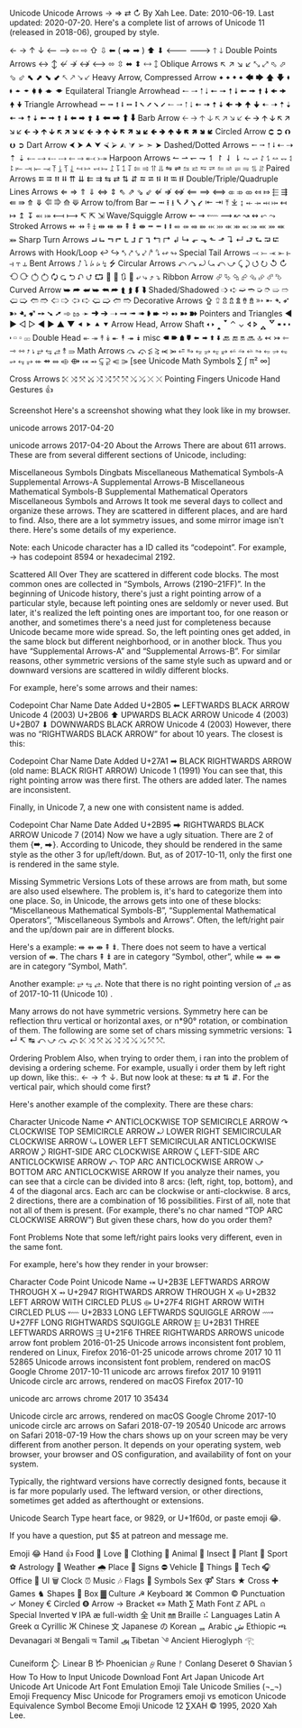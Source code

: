 Unicode
Unicode Arrows → ⇒ ⇄ ↻
By Xah Lee. Date: 2010-06-19. Last updated: 2020-07-20.
Here's a complete list of arrows of Unicode 11 (released in 2018-06), grouped by style.

← → ↑ ↓ ⟵ ⟶ ⇦ ⇨ ⇧ ⇩ ⬅ ( ⮕ ➡ ) ⬆ ⬇ 🡐 🡒 🡑 🡓
Double Points Arrows
↔ ↕ ↚ ↛ ↮ ⟷ ⬄ ⇳ ⬌ ⬍ 🡘 🡙
Oblique Arrows
↖ ↗ ↘ ↙ ⤡ ⤢ ⬁ ⬀ ⬂ ⬃ ⬉ ⬈ ⬊ ⬋ 🡔 🡕 🡖 🡗
Heavy Arrow, Compressed Arrow
🠹 🠸 🠻 🠺 🡄 🡆 🡅 🡇 🠼 🠾 🠽 🠿 🡀 🡂 🡁 🡃
Equilateral Triangle Arrowhead
🠐 🠒 🠑 🠓 🠔 🠖 🠕 🠗 🠘 🠚 🠙 🠛 🠜 🠞 🠝 🠟
Triangle Arrowhead
⭠ ⭢ ⭡ ⭣ ⭤ ⭥ ⭦ ⭧ ⭨ ⭩ 🠀 🠂 🠁 🠃 🠄 🠆 🠅 🠇 🠈 🠊 🠉 🠋 🠠 🠢 🠡 🠣 🠤 🠦 🠥 🠧 🠨 🠪 🠩 🠫 🠬 🠮 🠭 🠯 🠰 🠲 🠱 🠳
Barb Arrow
🡠 🡢 🡡 🡣 🡤 🡥 🡦 🡧 🡨 🡪 🡩 🡫 🡬 🡭 🡮 🡯 🡰 🡲 🡱 🡳 🡴 🡵 🡶 🡷 🡸 🡺 🡹 🡻 🡼 🡽 🡾 🡿 🢀 🢂 🢁 🢃 🢄 🢅 🢆 🢇
Circled Arrow
⮈ ⮊ ⮉ ⮋ ➲
Dart Arrow
⮜ ⮞ ⮝ ⮟ ⮘ ⮚ ⮙ ⮛ ➢ ➣ ➤
Dashed/Dotted Arrows
⭪ ⭬ ⭫ ⭭ ⇠ ⇢ ⇡ ⇣ ⤌ ⤍ ⤎ ⤏ ⬸ ⤑ ⬷ ⤐
Harpoon Arrows
↼ ⇀ ↽ ⇁ ↿ ↾ ⇃ ⇂ ⥊ ⥋ ⥌ ⥍ ⥎ ⥐ ⥑ ⥏ ⥒ ⥓ ⥖ ⥗ ⥔ ⥕ ⥘ ⥙ ⥚ ⥛ ⥞ ⥟ ⥜ ⥝ ⥠ ⥡ ⥢ ⥤ ⥣ ⥥ ⇋ ⇌ ⥦ ⥨ ⥧ ⥩ ⥪ ⥬ ⥫ ⥭ ⥮ ⥯
Paired Arrows
⮄ ⮆ ⮅ ⮇ ⇈ ⇊ ⇇ ⇉ ⇆ ⇄ ⇅ ⇵ ⮀ ⮂ ⮁ ⮃ ⭾ ⭿
Double/Triple/Quadruple Lines Arrows
⇐ ⇒ ⇑ ⇓ ⇔ ⇕ ⇖ ⇗ ⇘ ⇙ ⇍ ⇏ ⇎ ⟸ ⟹ ⟺ ⤂ ⤃ ⤄ ⤆ ⤇ ⬱ ⇶ ⇚ ⇛ ⤊ ⤋ ⭅ ⭆ ⟰ ⟱
Arrow to/from Bar
⭰ ⭲ ⭱ ⭳ ⭶ ⭷ ⭸ ⭹ ⇤ ⇥ ⤒ ⤓ ↨ ⤝ ⤞ ⤟ ⤠ ↤ ↦ ↥ ↧ ⬶ ⤅ ⟻ ⟼ ↸ ⇱ ⇲
Wave/Squiggle Arrow
⇜ ⇝ ⬳ ⟿ ↜ ↝ ↭ ⬿ ⤳
Stroked Arrows
⇷ ⇸ ⤉ ⤈ ⇹ ⇺ ⇻ ⇞ ⇟ ⇼ ⭺ ⭼ ⭻ ⭽ ⬴ ⤀ ⬵ ⤁ ⬹ ⤔ ⬺ ⤕ ⬻ ⤖ ⬼ ⤗ ⬽ ⤘
Sharp Turn Arrows
⮠ ⮡ ⮢ ⮣ ⮤ ⮥ ⮦ ⮧ ↰ ↱ ↲ ↳ ⬐ ⬎ ⬑ ⬏ ↴ ↵ ⮐ ⮑ ⮒ ⮓
Arrows with Hook/Loop
↩ ↪ ⤣ ⤤ ⤥ ⤦ ⭚ ⭛ ↫ ↬
Special Tail Arrows
⤙ ⤚ ⤛ ⤜ ⥼ ⥽ ⥾ ⥿
Bent Arrows
⭜ ⭝ ⭞ ⭟ ↯ ⭍
Circular Arrows
↶ ↷ ⤾ ⤿ ⤺ ⤻ ⤹ ⤸ ⭯ ⭮ ↺ ↻ ⟲ ⟳ ⥀ ⥁ 🗘 ⮎ ⮌ ⮏ ⮍ ⮔ 🔁 🔂 🔃 🔄 ⤶ ⤷ ⤴ ⤵
Ribbon Arrow
⮰ ⮱ ⮲ ⮳ ⮴ ⮵ ⮶ ⮷
Curved Arrow
➥ ➦ ⮨ ⮩ ⮪ ⮫ ⮬ ⮭ ⮮ ⮯
Shaded/Shadowed
➩ ➪ ➫ ➬ ➭ ➮ ➯ ➱ 🢠 🢡 🢢 🢣 🢤 🢥 🢦 🢧 🢨 🢩 🢪 🢫
Decorative Arrows
⇪ ⮸ ⇫ ⇬ ⇭ ⇮ ⇯ ➳ ➵ ➴ ➶ ➸ ➷ ➹ ➙ ➘ ➚ ➾ ⇰ ➛ ➜ ➔ ➝ ➞ ➟ ➠ ➧ ➨ ➺ ➻ ➼ ➽
Pointers and Triangles
◄ ► ◅ ▻ ◀ ▶ ▲ ▼ ⯇ ⯈ ⯅ ⯆
Arrow Head, Arrow Shaft
🢐 🢒 🢑 🢓 ⌃ ⌄ 🢔 🢖 🢕 🢗 🢜 🢝 🢞 🢟 🢬 🢭 ⮹
Double Head
↞ ↠ ↟ ↡ ⯬ ⯭ ⯮ ⯯
misc
🠴 🠶 🠵 🠷 🢘 🢚 🢙 🢛 🔙 🔚 🔛 🔜 🔝 ↢ ↣ ⇽ ⇾ ⇿ ⭎ ⭏ ⥂ ⥃ ⥄ ⥉ ⥰
Math Arrows
⤼ ⤽ ⥶ ⥸ ⥷ ⭃ ⭀ ⥱ ⭂ ⭈ ⭊ ⥵ ⭁ ⭇ ⭉ ⥲ ⭋ ⭌ ⥳ ⥴ ⥆ ⥅ ⬰ ⇴ ⥈ ⬲ ⟴ ⬾ ⥇ ⥹ ⥻ ⥺ ⭄
[see Unicode Math Symbols ∑ ∫ π² ∞]

Cross Arrows
⤪ ⤨ ⤧ ⤩ ⤭ ⤮ ⤱ ⤲ ⤯ ⤰ ⤫ ⤬
Pointing Fingers
Unicode Hand Gestures 👍

Screenshot
Here's a screenshot showing what they look like in my browser.

unicode arrows 2017-04-20

unicode arrows 2017-04-20
About the Arrows
There are about 611 arrows. These are from several different sections of Unicode, including:

Miscellaneous Symbols
Dingbats
Miscellaneous Mathematical Symbols-A
Supplemental Arrows-A
Supplemental Arrows-B
Miscellaneous Mathematical Symbols-B
Supplemental Mathematical Operators
Miscellaneous Symbols and Arrows
It took me several days to collect and organize these arrows. They are scattered in different places, and are hard to find. Also, there are a lot symmetry issues, and some mirror image isn't there. Here's some details of my experience.

Note: each Unicode character has a ID called its “codepoint”. For example, → has codepoint 8594 or hexadecimal 2192.

Scattered All Over
They are scattered in different code blocks. The most common ones are collected in “Symbols, Arrows (2190–21FF)”. In the beginning of Unicode history, there's just a right pointing arrow of a particular style, because left pointing ones are seldomly or never used. But later, it's realized the left pointing ones are important too, for one reason or another, and sometimes there's a need just for completeness because Unicode became more wide spread. So, the left pointing ones get added, in the same block but different neighborhood, or in another block. Thus you have “Supplemental Arrows-A” and “Supplemental Arrows-B”. For similar reasons, other symmetric versions of the same style such as upward and or downward versions are scattered in wildly different blocks.

For example, here's some arrows and their names:

Codepoint	Char	Name	Date Added
U+2B05	⬅	LEFTWARDS BLACK ARROW	Unicode 4 (2003)
U+2B06	⬆	UPWARDS BLACK ARROW	Unicode 4 (2003)
U+2B07	⬇	DOWNWARDS BLACK ARROW	Unicode 4 (2003)
However, there was no “RIGHTWARDS BLACK ARROW” for about 10 years. The closest is this:

Codepoint	Char	Name	Date Added
U+27A1	➡	BLACK RIGHTWARDS ARROW
(old name: BLACK RIGHT ARROW)	Unicode 1 (1991)
You can see that, this right pointing arrow was there first. The others are added later. The names are inconsistent.

Finally, in Unicode 7, a new one with consistent name is added.

Codepoint	Char	Name	Date Added
U+2B95	⮕	RIGHTWARDS BLACK ARROW
Unicode 7 (2014)
Now we have a ugly situation. There are 2 of them {➡, ⮕}. According to Unicode, they should be rendered in the same style as the other 3 for up/left/down. But, as of 2017-10-11, only the first one is rendered in the same style.

Missing Symmetric Versions
Lots of these arrows are from math, but some are also used elsewhere. The problem is, it's hard to categorize them into one place. So, in Unicode, the arrows gets into one of these blocks: “Miscellaneous Mathematical Symbols-B”, “Supplemental Mathematical Operators”, “Miscellaneous Symbols and Arrows”. Often, the left/right pair and the up/down pair are in different blocks.

Here's a example: ⇺ ⇻ ⇼ ⇞ ⇟. There does not seem to have a vertical version of ⇼. The chars ⇞ ⇟ are in category “Symbol, other”, while ⇺ ⇻ ⇼ are in category “Symbol, Math”.



Another example: ⥂ ⥃ ⥄. Note that there is no right pointing version of ⥄ as of 2017-10-11 (Unicode 10) .

Many arrows do not have symmetric versions. Symmetry here can be reflection thru vertical or horizontal axes, or n*90° rotation, or combination of them. The following are some set of chars missing symmetric versions: ↴ ↵ ↸ ↹ ⤺ ⤻ ⤼ ⤽ ⤪ ⤨ ⤧ ⤩ ⤭ ⤮ ⤯ ⤰ ⤱ ⤲.

Ordering Problem
Also, when trying to order them, i ran into the problem of devising a ordering scheme. For example, usually i order them by left right up down, like this:. ← → ↑ ↓. But now look at these: ⇆ ⇄ ⇅ ⇵. For the vertical pair, which should come first?

Here's another example of the complexity. There are these chars:

Character	Unicode Name
↶	ANTICLOCKWISE TOP SEMICIRCLE ARROW
↷	CLOCKWISE TOP SEMICIRCLE ARROW
⤾	LOWER RIGHT SEMICIRCULAR CLOCKWISE ARROW
⤿	LOWER LEFT SEMICIRCULAR ANTICLOCKWISE ARROW
⤸	RIGHT-SIDE ARC CLOCKWISE ARROW
⤹	LEFT-SIDE ARC ANTICLOCKWISE ARROW
⤺	TOP ARC ANTICLOCKWISE ARROW
⤻	BOTTOM ARC ANTICLOCKWISE ARROW
If you analyze their names, you can see that a circle can be divided into 8 arcs: {left, right, top, bottom}, and 4 of the diagonal arcs. Each arc can be clockwise or anti-clockwise. 8 arcs, 2 directions, there are a combination of 16 possibilities. First of all, note that not all of them is present. (For example, there's no char named “TOP ARC CLOCKWISE ARROW”) But given these chars, how do you order them?

Font Problems
Note that some left/right pairs looks very different, even in the same font.

For example, here's how they render in your browser:

Character	Code Point	Unicode Name
⬾	U+2B3E	LEFTWARDS ARROW THROUGH X
⥇	U+2947	RIGHTWARDS ARROW THROUGH X
⬲	U+2B32	LEFT ARROW WITH CIRCLED PLUS
⟴	U+27F4	RIGHT ARROW WITH CIRCLED PLUS
⬳	U+2B33	LONG LEFTWARDS SQUIGGLE ARROW
⟿	U+27FF	LONG RIGHTWARDS SQUIGGLE ARROW
⬱	U+2B31	THREE LEFTWARDS ARROWS
⇶	U+21F6	THREE RIGHTWARDS ARROWS
unicode arrow font problem 2016-01-25
Unicode arrows inconsistent font problem, rendered on Linux, Firefox 2016-01-25
unicode arrows chrome 2017 10 11 52865
Unicode arrows inconsistent font problem, rendered on macOS Google Chrome 2017-10-11
unicode arc arrows firefox 2017 10 91911
Unicode circle arc arrows, rendered on macOS Firefox 2017-10

unicode arc arrows chrome 2017 10 35434

Unicode circle arc arrows, rendered on macOS Google Chrome 2017-10
unicode circle arc arrows on Safari 2018-07-19 20540
Unicode arc arrows on Safari 2018-07-19
How the chars shows up on your screen may be very different from another person. It depends on your operating system, web browser, your browser and OS configuration, and availability of font on your system.

Typically, the rightward versions have correctly designed fonts, because it is far more popularly used. The leftward version, or other directions, sometimes get added as afterthought or extensions.

Unicode Search
Type heart face, or 9829, or U+1f60d, or paste emoji 😂.

If you have a question, put $5 at patreon and message me.

Emoji 😂
Hand 👍
Food 🍎
Love 💋
Clothing 👠
Animal 🐰
Insect 🐞
Plant 🌵
Sport ⚽
Astrology 🌛
Weather 🌧
Place 🎪
Signs ⛔
Vehicle 🚀
Things 🔪
Tech 🎧
Office 📧
UI 🗑
Clock ⏰
Music 🎶
Flags 🏁
Symbols
Sex ⚤
Stars ★
Cross ✚
Games ♞
Shapes 🔴
Box ▓
Culture ☭
Keyboard ⌘
Common ©
Punctuation ✓
Money €
Circled ❽
Arrow →
Bracket «»
Math ∑
Math Font ℤ
APL ⍝
Special
Inverted Ɐ
IPA æ
full-width 全
Unit ㎜
Braille ⠮
Languages
Latin A
Greek α
Cyrillic Ж
Chinese 文
Japanese の
Korean ᇡ
Arabic ش
Ethiopic ጫ
Devanagari अ
Bengali অ
Tamil அ
Tibetan ࿓
Ancient
Hieroglyph 𓂀
Cuneiform 𒁷
Linear B 𐂂
Phoenician 𐤈
Rune ᚠ
Conlang
Deseret 𐐃
Shavian 𐑕
How To
How to Input Unicode
Download Font
Art
Japan Unicode Art
Unicode Art
Unicode Art Font Emulation
Emoji Tale
Unicode Smilies (¬_¬)
Emoji Frequency
Misc
Unicode for Programers
emoji vs emoticon
Unicode Equivalence
Symbol Become Emoji
Unicode 12
∑XAH
© 1995, 2020 Xah Lee.
